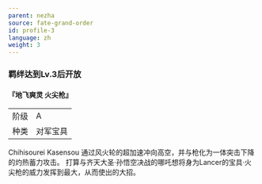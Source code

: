 ```yaml
---
parent: nezha
source: fate-grand-order
id: profile-3
language: zh
weight: 3
---
```


### 羁绊达到Lv.3后开放

#### 『地飞爽灵 火尖枪』

<table>
  <tr><td>阶级</td><td>A</td></tr>
  <tr><td>种类</td><td>对军宝具</td></tr>
</table>

Chihisourei Kasensou
通过风火轮的超加速冲向高空，并与枪化为一体突击下降的灼热蓄力攻击。
打算与齐天大圣·孙悟空决战的哪吒想将身为Lancer的宝具·火尖枪的威力发挥到最大，从而使出的大招。
